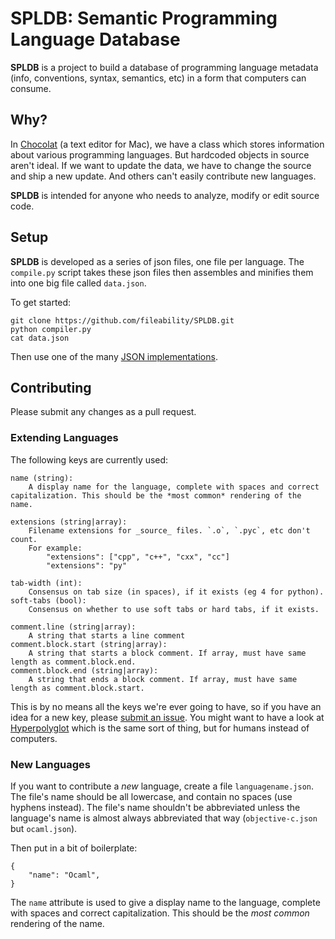 # SPLDB: Semantic Programming Language Database

**SPLDB** is a project to build a database of programming language metadata (info, conventions, syntax, semantics, etc) in a form that computers can consume.

## Why?

In [Chocolat](http://chocolatapp.com) (a text editor for Mac), we have a class which stores information about various programming languages. But hardcoded objects in source aren't ideal. If we want to update the data, we have to change the source and ship a new update. And others can't easily contribute new languages.

**SPLDB** is intended for anyone who needs to analyze, modify or edit source code.

## Setup

**SPLDB** is developed as a series of json files, one file per language. The `compile.py` script takes these json files then assembles and minifies them into one big file called `data.json`.

To get started:

    git clone https://github.com/fileability/SPLDB.git
    python compiler.py
    cat data.json

Then use one of the many [JSON implementations](http://www.json.org/).

## Contributing

Please submit any changes as a pull request.

### Extending Languages

The following keys are currently used:

    name (string):
        A display name for the language, complete with spaces and correct capitalization. This should be the *most common* rendering of the name.
    
    extensions (string|array):
        Filename extensions for _source_ files. `.o`, `.pyc`, etc don't count.
        For example:
            "extensions": ["cpp", "c++", "cxx", "cc"]
            "extensions": "py"
    
    tab-width (int):
        Consensus on tab size (in spaces), if it exists (eg 4 for python).
    soft-tabs (bool):
        Consensus on whether to use soft tabs or hard tabs, if it exists.
    
    comment.line (string|array):
        A string that starts a line comment
    comment.block.start (string|array):
        A string that starts a block comment. If array, must have same length as comment.block.end.
    comment.block.end (string|array):
        A string that ends a block comment. If array, must have same length as comment.block.start.

This is by no means all the keys we're ever going to have, so if you have an idea for a new key, please [submit an issue](/fileability/SPLDB/issues). You might want to have a look at [Hyperpolyglot](http://hyperpolyglot.org) which is the same sort of thing, but for humans instead of computers.

### New Languages

If you want to contribute a *new* language, create a file `languagename.json`. The file's name should be all lowercase, and contain no spaces (use hyphens instead). The file's name shouldn't be abbreviated unless the language's name is almost always abbreviated that way (`objective-c.json` but `ocaml.json`).

Then put in a bit of boilerplate:

    {
        "name": "Ocaml",
    }

The `name` attribute is used to give a display name to the language, complete with spaces and correct capitalization. This should be the *most common* rendering of the name.

